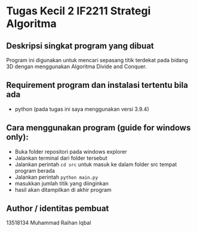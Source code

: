 # Tugas Kecil 2 IF2211 Strategi Algoritma

## Deskripsi singkat program yang dibuat
Program ini digunakan untuk mencari sepasang titik terdekat pada bidang 3D dengan menggunakan Algoritma Divide and Conquer.

## Requirement program dan instalasi tertentu bila ada
- python (pada tugas ini saya menggunakan versi 3.9.4)

## Cara menggunakan program (guide for windows only):
- Buka folder repositori pada windows explorer
- Jalankan terminal dari folder tersebut
- Jalankan perintah `cd src` untuk masuk ke dalam folder src tempat program berada
- Jalankan perintah `python main.py`
- masukkan jumlah titik yang diinginkan
- hasil akan ditampilkan di akhir program

## Author / identitas pembuat
13518134 Muhammad Raihan Iqbal